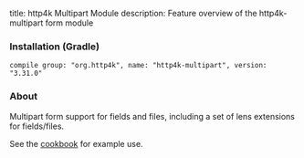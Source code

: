 title: http4k Multipart Module
description: Feature overview of the http4k-multipart form module

### Installation (Gradle)
```compile group: "org.http4k", name: "http4k-multipart", version: "3.31.0"```

### About

Multipart form support for fields and files, including a set of lens extensions for fields/files.

See the [cookbook](/cookbook/multipart_forms/) for example use.
